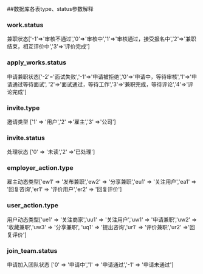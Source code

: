 ##数据库各表type、status参数解释

### work.status
兼职状态['-1'=>'审核不通过','0'=>'审核中','1'=>'审核通过，接受报名中','2'=>'兼职结束，相互评价中','3'=>'评价完成']

### apply_works.status
申请兼职状态['-2'='面试失败','-1'=>'申请被拒绝','0'=>'申请中，等待审核','1'=>'申请通过等待面试',
            '2'=>'面试通过，等待工作','3'=>'兼职完成，等待评论','4'=>'评论完成']
            
### invite.type
邀请类型 ['1' => '用户','2' =>'雇主','3' =>'公司']

### invite.status
处理状态 ['0' => '未读','2' =>'已处理']

### employer_action.type
雇主动态类型['ew1' => '发布兼职','ew2' => '分享兼职','eu1' => '关注用户','ea1' => '回复咨询','er1' => '评价用户','er2' => '回复评价']

### user_action.type
用户动态类型['ue1' => '关注商家','uu1' => '关注用户','uw1' => '申请兼职','uw2' => '收藏兼职','uw3' => '分享兼职', 'uq1' => '提出咨询','ur1' => '评价兼职','ur2' =>'回复评价']

### join_team.status 
申请加入团队状态 ['0' => '申请中','1' => '申请通过','-1' => '申请未通过']